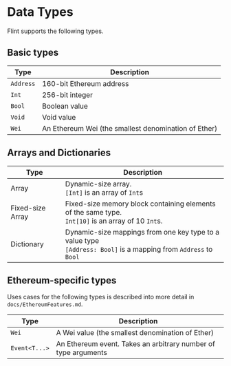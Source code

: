 # Data Types

Flint supports the following types.

## Basic types

| Type | Description |
| ---- | ----------- |
| `Address` | 160-bit Ethereum address |
| `Int`| 256-bit integer |
| `Bool`| Boolean value |
| `Void`| Void value |
| `Wei`| An Ethereum Wei (the smallest denomination of Ether) |

## Arrays and Dictionaries

| Type | Description |
| ---- | ----------- |
| Array | Dynamic-size array. <br> `[Int]` is an array of `Int`s |
| Fixed-size Array| Fixed-size memory block containing elements of the same type. <br> `Int[10]` is an array of 10 `Int`s. |
| Dictionary | Dynamic-size mappings from one key type to a value type <br> `[Address: Bool]` is a mapping from `Address` to `Bool` |

## Ethereum-specific types

Uses cases for the following types is described into more detail in `docs/EthereumFeatures.md`.

| Type | Description |
| ---- | ----------- |
| `Wei`| A Wei value (the smallest denomination of Ether) |
| `Event<T...>` | An Ethereum event. Takes an arbitrary number of type arguments |
